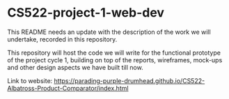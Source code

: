 # CS522-project-1-web-dev

This README needs an update with the description of the work we will undertake, recorded in this repository.

This repository will host the code we will write for the functional prototype of the project cycle 1, building on top of the reports, wireframes, mock-ups and other design aspects we have built till now.

Link to website: https://parading-purple-drumhead.github.io/CS522-Albatross-Product-Comparator/index.html
